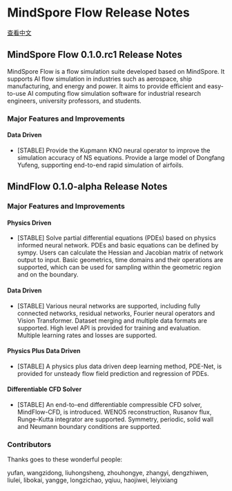 # MindSpore Flow Release Notes

[查看中文](./RELEASE_CN.md)

## MindSpore Flow 0.1.0.rc1 Release Notes

MindSpore Flow is a flow simulation suite developed based on MindSpore. It supports AI flow simulation in industries such as aerospace, ship manufacturing, and energy and power. It aims to provide efficient and easy-to-use AI computing flow simulation software for industrial research engineers, university professors, and students.

### Major Features and Improvements

#### Data Driven

- [STABLE] Provide the Kupmann KNO neural operator to improve the simulation accuracy of NS equations. Provide a large model of Dongfang Yufeng, supporting end-to-end rapid simulation of airfoils.

## MindFlow 0.1.0-alpha Release Notes

### Major Features and Improvements

#### Physics Driven

- [STABLE] Solve partial differential equations (PDEs) based on physics informed neural network. PDEs and basic equations can be defined by sympy. Users can calculate the Hessian and Jacobian matrix of network output to input. Basic geometrics, time domains and their operations are supported, which can be used for sampling within the geometric region and on the boundary.

#### Data Driven

- [STABLE] Various neural networks are supported, including fully connected networks, residual networks, Fourier neural operators and Vision Transformer. Dataset merging and multiple data formats are supported. High level API is provided for training and evaluation. Multiple learning rates and losses are supported.

#### Physics Plus Data Driven

- [STABLE] A physics plus data driven deep learning method, PDE-Net, is provided for unsteady flow field prediction and regression of PDEs.

#### Differentiable CFD Solver

- [STABLE] An end-to-end differentiable compressible CFD solver, MindFlow-CFD, is introduced. WENO5 reconstruction, Rusanov flux, Runge-Kutta integrator are supported. Symmetry, periodic, solid wall and Neumann boundary conditions are supported.

### Contributors

Thanks goes to these wonderful people:

yufan, wangzidong, liuhongsheng, zhouhongye, zhangyi, dengzhiwen, liulei, libokai, yangge, longzichao, yqiuu, haojiwei, leiyixiang

